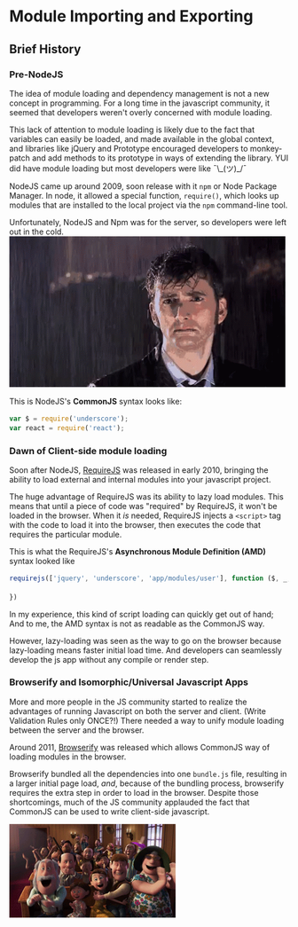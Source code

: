 # Module Importing and Exporting

## Brief History

### Pre-NodeJS
The idea of module loading and dependency management is not a new concept in programming.  For a long time in the javascript community, it seemed that developers weren't overly concerned with module loading.  

This lack of attention to module loading is likely due to the fact that variables can easily be loaded, and made available in the global context, and libraries like jQuery and Prototype encouraged developers to monkey-patch and add methods to its prototype in ways of extending the library.  YUI did have module loading but most developers were like  ¯\\\_(ツ)\_/¯

NodeJS came up around 2009, soon release with it `npm` or Node Package Manager.  In node, it allowed a special function, `require()`, which looks up modules that are installed to the local project via the `npm` command-line tool.  

Unfortunately, NodeJS and Npm was for the server, so developers were left out in the cold.
![sad](../assets/sad.gif)

This is NodeJS's **CommonJS** syntax looks like:
```js
var $ = require('underscore');
var react = require('react');
```

### Dawn of Client-side module loading

Soon after NodeJS, [RequireJS](http://requirejs.org/) was released in early 2010, bringing the ability to load external and internal modules into your javascript project.

The huge advantage of RequireJS was its ability to lazy load modules.  This means that until a piece of code was "required" by RequireJS, it won't be loaded in the browser.  When it *is* needed, RequireJS injects a `<script>` tag with the code to load it into the browser, then executes the code that requires the particular module.

This is what the RequireJS's **Asynchronous Module Definition (AMD)** syntax looked like
```js
requirejs(['jquery', 'underscore', 'app/modules/user'], function ($, _, user) {
  
})
```
In my experience, this kind of script loading can quickly get out of hand; And to me, the AMD syntax is not as readable as the CommonJS way.  

However, lazy-loading was seen as the way to go on the browser because lazy-loading means faster initial load time.  And developers can seamlessly develop the js app without any compile or render step.

### Browserify and Isomorphic/Universal Javascript Apps

More and more people in the JS community started to realize the advantages of running Javascript on both the server and client.  (Write Validation Rules only ONCE?!)  There needed a way to unify module loading between the server and the browser.

Around 2011, [Browserify](http://browserify.org/) was released which allows CommonJS way of loading modules in the browser.

Browserify bundled all the dependencies into one `bundle.js` file, resulting in a larger initial page load, *and*, because of the bundling process, browserify requires the extra step in order to load in the browser.  Despite those shortcomings, much of the JS community applauded the fact that CommonJS can be used to write client-side javascript.

![cheer](../assets/cheer.gif)
